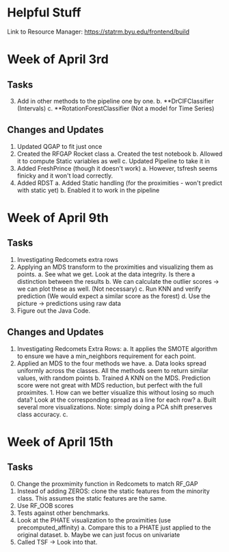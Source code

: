# Helpful Stuff

Link to Resource Manager:
https://statrm.byu.edu/frontend/build

# Week of April 3rd
## Tasks 
3. Add in other methods to the pipeline one by one. 
    b. **DrCIFClassifier (Intervals)
    c. **RotationForestClassifier (Not a model for Time Series)

## Changes and Updates
1. Updated QGAP to fit just once
2. Created the RFGAP Rocket class
    a. Created the test notebook
    b. Allowed it to compute Static variables as well
    c. Updated Pipeline to take it in
3. Added FreshPrince (though it doesn't work)
    a. However, tsfresh seems finicky and it won't load correctly. 
4. Added RDST
    a. Added Static handling (for the proximities - won't predict with static yet)
    b. Enabled it to work in the pipeline
    
# Week of April 9th
## Tasks
1. Investigating Redcomets extra rows
2. Applying an MDS transform to the proximities and visualizing them as points. 
    a. See what we get. Look at the data integrity. Is there a distinction between the results
    b. We can calculate the outlier scores -> we can plot these as well. (Not necessary)
    c. Run KNN and verify prediction (We would expect a similar score as the forest)
    d. Use the picture -> predictions using raw data
3. Figure out the Java Code. 

## Changes and Updates
1. Investigating Redcomets Extra Rows:
    a. It applies the SMOTE algorithm to ensure we have a min_neighbors requirement for each point.
2. Applied an MDS to the four methods we have. 
    a. Data looks spread uniformly across the classes. All the methods seem to return similar values, with random points
    b. Trained A KNN on the MDS. Prediction score were not great with MDS reduction, but perfect with the full proximites. 
        1. How can we better visualize this without losing so much data? Look at the corresponding spread as a line for each row?
            a. Built several more visualizations. Note: simply doing a PCA shift preserves class accuracy. 
    c.


# Week of April 15th

## Tasks
0. Change the proxmimity function in Redcomets to match RF_GAP
1. Instead of adding ZEROS: clone the static features from the minority class. This assumes the static features are the same.
2. Use RF_OOB scores
3. Tests against other benchmarks.
4. Look at the PHATE visualization to the proximities (use precomputed_affinity)
    a. Compare this to a PHATE just applied to the original dataset. 
    b. Maybe we can just focus on univariate
5. Called TSF -> Look into that. 